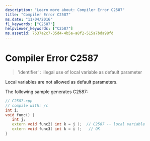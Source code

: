 ```yaml
---
description: "Learn more about: Compiler Error C2587"
title: "Compiler Error C2587"
ms.date: "11/04/2016"
f1_keywords: ["C2587"]
helpviewer_keywords: ["C2587"]
ms.assetid: 7637a2c7-35d4-4b5a-a8f2-515a7bda98fd
---
```

# Compiler Error C2587

> 'identifier' : illegal use of local variable as default parameter

Local variables are not allowed as default parameters.

The following sample generates C2587:

```cpp
// C2587.cpp
// compile with: /c
int i;
void func() {
   int j;
   extern void func2( int k = j );  // C2587 -- local variable
   extern void func3( int k = i );   // OK
}
```
